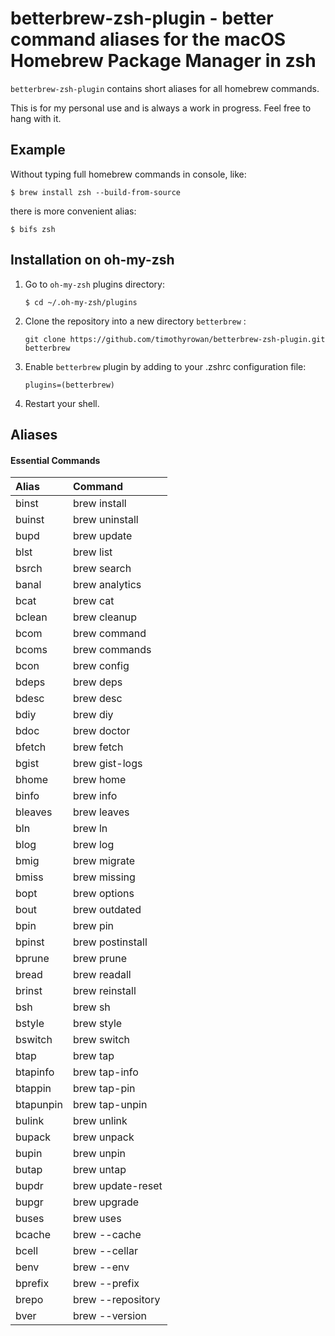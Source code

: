 # betterbrew-zsh-plugin - better command aliases for the macOS Homebrew Package Manager in zsh

`betterbrew-zsh-plugin` contains short aliases for all homebrew commands.

This is for my personal use and is always a work in progress. Feel free to hang with it.

## Example

Without typing full homebrew commands in console, like:
```console
$ brew install zsh --build-from-source
```

there is more convenient alias:
```console
$ bifs zsh
```

## Installation on oh-my-zsh

1. Go to `oh-my-zsh` plugins directory:

    ```console
    $ cd ~/.oh-my-zsh/plugins
    ```

2. Clone the repository into a new directory `betterbrew` :

    ```console
    git clone https://github.com/timothyrowan/betterbrew-zsh-plugin.git betterbrew
    ```

3. Enable `betterbrew` plugin by adding to your .zshrc configuration file:

    ```console
    plugins=(betterbrew)
    ```

4. Restart your shell.

## Aliases

#### Essential Commands

| Alias                | Command                                                                                                                                 |
|:---------------------|:--------------------------------|
| binst                | brew install
| buinst               | brew uninstall
| bupd                 | brew update
| blst                 | brew list
| bsrch                | brew search
| banal                | brew analytics
| bcat                 | brew cat
| bclean               | brew cleanup
| bcom                 | brew command
| bcoms                | brew commands
| bcon                 | brew config
| bdeps                | brew deps
| bdesc                | brew desc
| bdiy                 | brew diy
| bdoc                 | brew doctor
| bfetch               | brew fetch
| bgist                | brew gist-logs
| bhome                | brew home
| binfo                | brew info
| bleaves              | brew leaves
| bln                  | brew ln
| blog                 | brew log
| bmig                 | brew migrate
| bmiss                | brew missing
| bopt                 | brew options
| bout                 | brew outdated
| bpin                 | brew pin
| bpinst               | brew postinstall
| bprune               | brew prune
| bread                | brew readall
| brinst               | brew reinstall
| bsh                  | brew sh
| bstyle               | brew style
| bswitch              | brew switch
| btap                 | brew tap
| btapinfo             | brew tap-info
| btappin              | brew tap-pin
| btapunpin            | brew tap-unpin
| bulink               | brew unlink
| bupack               | brew unpack
| bupin                | brew unpin
| butap                | brew untap
| bupdr                | brew update-reset
| bupgr                | brew upgrade
| buses                | brew uses
| bcache               | brew --cache
| bcell                | brew --cellar
| benv                 | brew --env
| bprefix              | brew --prefix
| brepo                | brew --repository
| bver                 | brew --version

